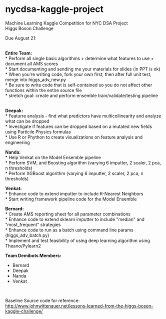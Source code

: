 # nycdsa-kaggle-project
Machine Learning Kaggle Competition for NYC DSA Project<br>
Higgs Boson Challenge

Due August 21:<br><br>
  
  <strong>Entire Team:</strong><br> 
    * Perform all single basic algorithms + determine what features to use + document all AMS scores<br>
    * Start documenting and sending me your materials for slides (in PPT is ok)<br>
    * When you're writing code, fork your own first, then after full unit test, merge into higgs_adv_new.py<br>
    * Be sure to write code that is self-contained so you do not affect other functions within the entire source file<br>
    * stretch goal: create and perform ensemble train/validate/testing pipeline<br><br>

  <strong>Deepak:</strong><br>
    * Featurre analysis - find what predictors have multicollinearity and analyze what can be dropped<br>
    * Investigate if features can be dropped based on a mutated new fields using Particile Physics formulas<br>
    * Use R or Phython to create visualizations on feature analysis and engineering<br>

  <strong>Nanda:</strong><br>
    * Help Venkat on the Model Ensemble pipeline<br>
    * Perform SVM, and Boosting algorithm (varying 6 imputter, 2 scaler, 2 pca, n thresholds)<br>
    * Perform XGBoost algorithm (varying 6 imputter, 2 scaler, 2 pca, n thresholds)<br>

  <strong>Venkat:</strong><br>
    * Enhance code to extend imputter to include K-Nearest Neighbors<br>
    * Start writing framework pipeline code for the Model Ensemble<br>
  
  <strong>Bernard:</strong><br>
    * Create AMS reporting sheet for all parameter combinations<br>
    * Enhance code to extend sklearn imputter to include "median" and "most_frequent" strategies<br>
    * Enhance code to run as a batch using command line params (higgs_adv_batch.py)<br>
    * Implement and test feasibility of using deep learning algorithm using Theano/Pylearn2<br>

<strong>Team Demibots Members:</strong><br>
<ul>
  <li>Bernard</li>
  <li>Deepak</li>
  <li>Nanda</li>
  <li>Venkat</li>
</ul>
<br>

Baseline Source code for reference:<br>
http://www.johnwittenauer.net/lessons-learned-from-the-higgs-boson-kaggle-challenge/

